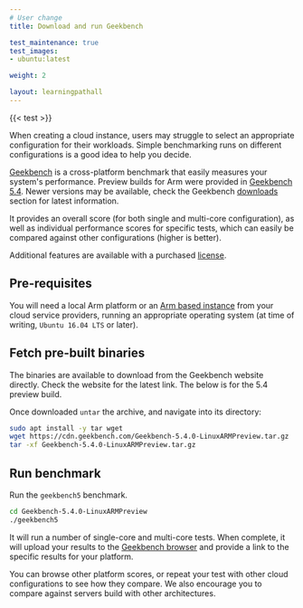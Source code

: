 ```yaml
---
# User change
title: Download and run Geekbench

test_maintenance: true
test_images:
- ubuntu:latest

weight: 2

layout: learningpathall
---
```


{{< test >}}

When creating a cloud instance, users may struggle to select an appropriate configuration for their workloads. Simple benchmarking runs on different configurations is a good idea to help you decide.

[Geekbench](https://www.geekbench.com/index.html) is a cross-platform benchmark that easily measures your system's performance. Preview builds for Arm were provided in [Geekbench 5.4](https://www.geekbench.com/blog/2021/03/geekbench-54/). Newer versions may be available, check the Geekbench [downloads](https://www.geekbench.com/download/) section for latest information.

It provides an overall score (for both single and multi-core configuration), as well as individual performance scores for specific tests, which can easily be compared against other configurations (higher is better).

Additional features are available with a purchased [license](https://www.primatelabs.com/store/).

## Pre-requisites

You will need a local Arm platform or an [Arm based instance](/learning-paths/server-and-cloud/providers/) from your cloud service providers, running an appropriate operating system (at time of writing, `Ubuntu 16.04 LTS` or later).

## Fetch pre-built binaries
The binaries are available to download from the Geekbench website directly. Check the website for the latest link. The below is for the 5.4 preview build.

Once downloaded `untar` the archive, and navigate into its directory:
```bash
sudo apt install -y tar wget
wget https://cdn.geekbench.com/Geekbench-5.4.0-LinuxARMPreview.tar.gz
tar -xf Geekbench-5.4.0-LinuxARMPreview.tar.gz
```
## Run benchmark
Run the `geekbench5` benchmark.
```bash
cd Geekbench-5.4.0-LinuxARMPreview
./geekbench5
```
It will run a number of single-core and multi-core tests. When complete, it will upload your results to the [Geekbench browser](https://browser.geekbench.com) and provide a link to the specific results for your platform.

You can browse other platform scores, or repeat your test with other cloud configurations to see how they compare. We also encourage you to compare against servers build with other architectures.
